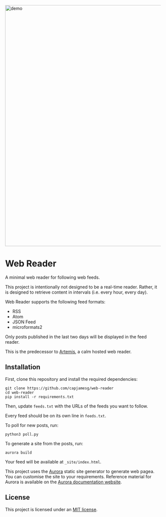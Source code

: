 <img width="779" alt="demo" src="https://github.com/capjamesg/web-reader/assets/37276661/610188cb-d035-40dc-8990-a1b7b908fa2f">

# Web Reader

A minimal web reader for following web feeds.

This project is intentionally not designed to be a real-time reader. Rather, it is designed to retrieve content in intervals (i.e. every hour, every day).

Web Reader supports the following feed formats:

- RSS
- Atom
- JSON Feed
- microformats2

Only posts published in the last two days will be displayed in the feed reader.

This is the predecessor to [Artemis](https://artemis.jamesg.blog), a calm hosted web reader.

## Installation

First, clone this repository and install the required dependencies:

```
git clone https://github.com/capjamesg/web-reader
cd web-reader
pip install -r requirements.txt
```

Then, update `feeds.txt` with the URLs of the feeds you want to follow.

Every feed should be on its own line in `feeds.txt`.

To poll for new posts, run:

```
python3 poll.py
```

To generate a site from the posts, run:

```
aurora build
```

Your feed will be available at `_site/index.html`.

This project uses the [Aurora](https://github.com/capjamesg/aurora) static site generator to generate web pagea. You can customise the site to your requirements. Reference material for Aurora is available on the [Aurora documentation website](https://aurora.jamesg.blog).

## License

This project is licensed under an [MIT license](LICENSE).
